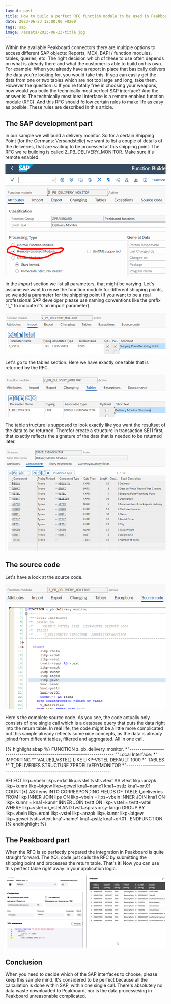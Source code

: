 ```yaml
---
layout: post
title: How to build a perfect RFC function module to be used in Peakboard
date: 2023-06-23 12:00:00 +0200
tags: sap
image: /assets/2023-06-23/title.jpg
---
```

Within the available Peakboard connectors there are multiple options to access different SAP objects: Reports, MDX, BAPI / function modules, tables, queries, etc.
The right decision which of these to use often depends on what is already there and what the customer is able to build on his own. For example: When you already have a report in place that basically delivers the data you're looking for, you would take this. If you can easily get the data from one or two tables which are not too large and long, take them. However the question is: If you're totally free in choosing your weapons, how would you build the technically most perfect SAP interface? And the answer is: The technically most ideal interface is a remote enabled function module (RFC). And this RFC should follow certain rules to make life as easy as posible. These rules are described in this article.

## The SAP development part

In our sample we will build a delivery monitor. So for a certain Shipping Point (for the Germans: Versandstelle) we want to list a couple of details of the deliveries, that are waiting to be processed at this shipping point. The RFC we're building is called Z_PB_DELIVERY_MONITOR. Make sure it's remote enabled.

![image](/assets/2023-06-23/010.png)

In the _import_ section we list all parameters, that might be varying. Let's assume we want to reuse the function module for different shipping points, so we add a parameter for the shipping point (If you want to be a real professional SAP developer please use naming conventions like the prefix "I_" to indicate it's an import parameter).

![image](/assets/2023-06-23/020.png)

Let's go to the tables section. Here we have exactly one table that is returned by the RFC. 

![image](/assets/2023-06-23/030.png)

The table structure is supposed to look exactly like you want the resultset of the data to be returned. Therefor create a structure in transaction SE11 first, that exactly reflects the signature of the data that is needed to be returned later.

![image](/assets/2023-06-23/040.png)

## The source code

Let's have a look at the source code.

![image](/assets/2023-06-23/050.png)

Here's the complete source code. As you see, the code actually only consists of one single call which is a database query that puts the data right into the return table. In real life, the code might be a little more complicated but this sample already reflects some nice concepts, as the data is already joined from diffeent tables, filtered and aggregated. All in one call. 

{% highlight abap %}
FUNCTION z_pb_delivery_monitor.
*"----------------------------------------------------------------------
*"*"Local Interface:
*"  IMPORTING
*"     VALUE(I_VSTEL) LIKE  LIKP-VSTEL DEFAULT 1000
*"  TABLES
*"      T_DELIVERIES STRUCTURE  ZPBDELIVERYMONITOR
*"----------------------------------------------------------------------

  SELECT
      likp~vbeln
      likp~erdat
      likp~vstel
      tvstt~vtext AS vtext
      likp~anzpk
      likp~kunnr
      likp~btgew
      likp~gewei
      kna1~name1
      kna1~pstlz
      kna1~ort01
      COUNT(*) AS items
    INTO CORRESPONDING FIELDS OF TABLE
      t_deliveries
    FROM likp INNER JOIN lips
      ON likp~vbeln = lips~vbeln
      INNER JOIN kna1
      ON likp~kunnr = kna1~kunnr
      INNER JOIN tvstt
      ON likp~vstel = tvstt~vstel
    WHERE likp~vstel = i_vstel
     AND tvstt~spras = sy-langu
    GROUP BY
      likp~vbeln
      likp~erdat
      likp~vstel
      likp~anzpk
      likp~kunnr
      likp~btgew
      likp~gewei
      tvstt~vtext
      kna1~name1
      kna1~pstlz
      kna1~ort01
  .
ENDFUNCTION.
{% endhighlight %}

## The Peakboard part

When the RFC is so perfectly prepared the integration in Peakboard is quite straight forward. The XQL code just calls the RFC by submitting the shipping point and processes the return table. That's it! Now you can use this perfect table right away in your application logic.

![image](/assets/2023-06-23/060.png)

## Conclusion

When you need to decide which of the SAP interfaces to choose, please keep this sample mind. It's considered to be perfect because all the calculation is done within SAP, within one single call. There's absolutely no data waste downloaded to Peakboard, nor is the data processesing in Peakboard unreasonable complicated.



